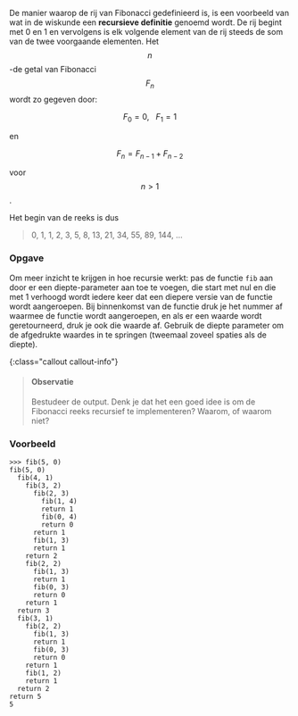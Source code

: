 De manier waarop de rij van Fibonacci gedefinieerd is, is een voorbeeld van wat in de wiskunde een **recursieve definitie** genoemd wordt. De rij begint met 0 en 1 en vervolgens is elk volgende element van de rij steeds de som van de twee voorgaande elementen. Het $$n$$-de getal van Fibonacci $$F_n$$ wordt zo gegeven door:

$$F_0 = 0,\ \ \ F_1 = 1$$

en

$$F_n = F_{n-1} + F_{n-2}$$

voor $$n > 1$$.

Het begin van de reeks is dus

> 0, 1, 1, 2, 3, 5, 8, 13, 21, 34, 55, 89, 144, …

### Opgave

Om meer inzicht te krijgen in hoe recursie werkt: pas de functie `fib` aan door er een diepte-parameter aan toe te voegen, die start met nul en die met 1 verhoogd wordt iedere keer dat een diepere versie van de functie wordt aangeroepen. Bij binnenkomst van de functie druk je het nummer af waarmee de functie wordt aangeroepen, en als er een waarde wordt geretourneerd, druk je ook die waarde af. Gebruik de diepte parameter om de afgedrukte waardes in te springen (tweemaal zoveel spaties als de diepte). 

{:class="callout callout-info"}
> #### Observatie
> Bestudeer de output. Denk je dat het een goed idee is om de
Fibonacci reeks recursief te implementeren? Waarom, of waarom niet?

### Voorbeeld

```console?lang=python&prompt=>>>
>>> fib(5, 0)
fib(5, 0)
  fib(4, 1)
    fib(3, 2)
      fib(2, 3)
        fib(1, 4)
        return 1
        fib(0, 4)
        return 0
      return 1
      fib(1, 3)
      return 1
    return 2
    fib(2, 2)
      fib(1, 3)
      return 1
      fib(0, 3)
      return 0
    return 1
  return 3
  fib(3, 1)
    fib(2, 2)
      fib(1, 3)
      return 1
      fib(0, 3)
      return 0
    return 1
    fib(1, 2)
    return 1
  return 2
return 5
5
```

